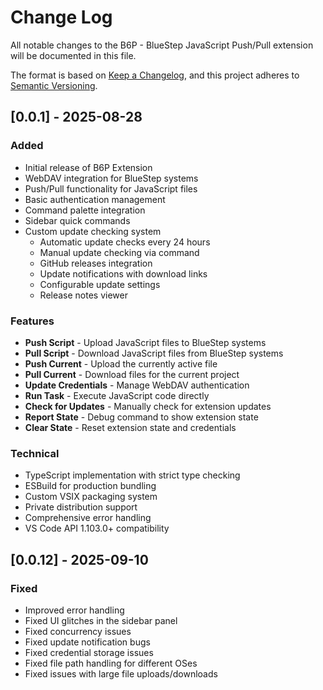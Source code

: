 # Change Log

All notable changes to the B6P - BlueStep JavaScript Push/Pull extension will be documented in this file.

The format is based on [Keep a Changelog](https://keepachangelog.com/en/1.0.0/),
and this project adheres to [Semantic Versioning](https://semver.org/spec/v2.0.0.html).

## [0.0.1] - 2025-08-28

### Added
- Initial release of B6P Extension
- WebDAV integration for BlueStep systems
- Push/Pull functionality for JavaScript files
- Basic authentication management
- Command palette integration
- Sidebar quick commands
- Custom update checking system
  - Automatic update checks every 24 hours
  - Manual update checking via command
  - GitHub releases integration
  - Update notifications with download links
  - Configurable update settings
  - Release notes viewer

### Features
- **Push Script** - Upload JavaScript files to BlueStep systems
- **Pull Script** - Download JavaScript files from BlueStep systems  
- **Push Current** - Upload the currently active file
- **Pull Current** - Download files for the current project
- **Update Credentials** - Manage WebDAV authentication
- **Run Task** - Execute JavaScript code directly
- **Check for Updates** - Manually check for extension updates
- **Report State** - Debug command to show extension state
- **Clear State** - Reset extension state and credentials

### Technical
- TypeScript implementation with strict type checking
- ESBuild for production bundling
- Custom VSIX packaging system
- Private distribution support
- Comprehensive error handling
- VS Code API 1.103.0+ compatibility

## [0.0.12] - 2025-09-10
### Fixed
- Improved error handling
- Fixed UI glitches in the sidebar panel
- Fixed concurrency issues
- Fixed update notification bugs
- Fixed credential storage issues
- Fixed file path handling for different OSes
- Fixed issues with large file uploads/downloads